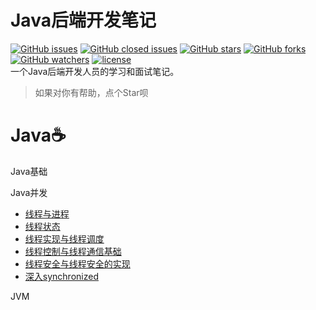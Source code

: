 # Java后端开发笔记
[![GitHub issues](https://img.shields.io/github/issues/nekolr/java-notes.svg?style=flat-square)](https://github.com/nekolr/java-notes/issues) [![GitHub closed issues](https://img.shields.io/github/issues-closed/nekolr/java-notes.svg?style=flat-square)](https://github.com/nekolr/java-notes/issues?utf8=%E2%9C%93&q=is%3Aissue+is%3Aclosed+) [![GitHub stars](https://img.shields.io/github/stars/nekolr/java-notes.svg?style=flat-square&label=Stars)](https://github.com/nekolr/java-notes) [![GitHub forks](https://img.shields.io/github/forks/nekolr/java-notes.svg?style=flat-square&label=Fork)](https://github.com/nekolr/java-notes) [![GitHub watchers](https://img.shields.io/github/watchers/nekolr/java-notes.svg?style=flat-square&label=Watch)](https://github.com/nekolr/java-notes) [![license](https://img.shields.io/github/license/mashape/apistatus.svg?style=flat-square)](https://github.com/nekolr/java-notes/blob/master/LICENSE)   
一个Java后端开发人员的学习和面试笔记。  
> 如果对你有帮助，点个Star呗  
# Java☕

Java基础  

Java并发  
- [线程与进程](https://blog.nekolr.com/2017/08/03/%E7%BA%BF%E7%A8%8B%E4%B8%8E%E8%BF%9B%E7%A8%8B/)
- [线程状态](https://blog.nekolr.com/2017/08/13/%E7%BA%BF%E7%A8%8B%E7%8A%B6%E6%80%81/)
- [线程实现与线程调度](https://blog.nekolr.com/2018/06/02/%E7%BA%BF%E7%A8%8B%E5%AE%9E%E7%8E%B0%E4%B8%8E%E7%BA%BF%E7%A8%8B%E8%B0%83%E5%BA%A6/)
- [线程控制与线程通信基础](https://blog.nekolr.com/2017/08/13/%E7%BA%BF%E7%A8%8B%E6%8E%A7%E5%88%B6%E4%B8%8E%E7%BA%BF%E7%A8%8B%E9%80%9A%E4%BF%A1%E5%9F%BA%E7%A1%80/)
- [线程安全与线程安全的实现](https://blog.nekolr.com/2018/06/03/%E7%BA%BF%E7%A8%8B%E5%AE%89%E5%85%A8%E4%B8%8E%E7%BA%BF%E7%A8%8B%E5%AE%89%E5%85%A8%E7%9A%84%E5%AE%9E%E7%8E%B0/)
- [深入synchronized](https://blog.nekolr.com/2018/06/15/%E6%B7%B1%E5%85%A5synchronized/)

JVM  
